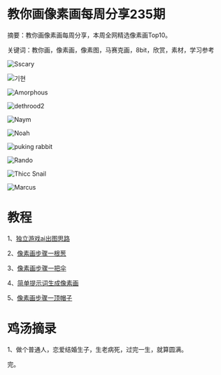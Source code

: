 # 教你画像素画每周分享235期

摘要：教你画像素画每周分享，本周全网精选像素画Top10。

关键词：教你画，像素画，像素图，马赛克画，8bit，欣赏，素材，学习参考


![Sscary](https://files.mdnice.com/user/10493/88883379-de59-45b0-aac2-f9dc7cf26da6.png)


![기현](https://files.mdnice.com/user/10493/06105d6c-732f-4f08-9f6c-c2cac3135907.png)


![Amorphous ](https://files.mdnice.com/user/10493/5b3c141f-9069-41f6-8c2d-821c93a07fa0.png)


![dethrood2](https://files.mdnice.com/user/10493/03f16f6c-c4c8-4be4-b2b0-eaf3af6c9ba1.png)


![Naym](https://files.mdnice.com/user/10493/fadd586e-dc65-4cb5-8666-156c816e24af.png)


![Noah](https://files.mdnice.com/user/10493/f4810795-0c9c-4721-967e-ff8060c94ba3.png)


![puking rabbit](https://files.mdnice.com/user/10493/eda30bb8-113f-4be0-8b7c-3fd0390b552f.png)


![Rando](https://files.mdnice.com/user/10493/db7ec222-9a87-48df-8480-7b33eff15cba.png)


![Thicc Snail](https://files.mdnice.com/user/10493/3944bc21-cd43-4e20-a7a5-d9c36c754565.jpg)


![Marcus](https://files.mdnice.com/user/10493/59ae7ba2-ab10-4bff-88ae-20899777613b.png)

# 教程

1、[独立游戏ai出图思路](https://mp.weixin.qq.com/s/IwbseTzkTU9d0gpAPNtKBQ)

2、[像素画步骤一根葱](https://mp.weixin.qq.com/s/l1A7riLVlwdlkcyz0X8PEg)

3、[像素画步骤一把伞](https://mp.weixin.qq.com/s/341_S3e2K4Rqh4nFlw8bIA)

4、[简单提示词生成像素画](https://mp.weixin.qq.com/s/iiFe3KD3sTO0RTrWYKUFbw)

5、[像素画步骤一顶帽子](https://mp.weixin.qq.com/s/g7PeneDgVdPfG4IH25uR2w)

# 鸡汤摘录

1、做个普通人，恋爱结婚生子，生老病死，过完一生，就算圆满。


完。